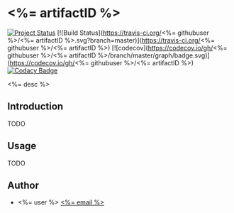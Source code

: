 # <%= artifactID %>

[![Project Status](http://www.repostatus.org/badges/latest/active.svg)](http://www.repostatus.org/#active)
[![Build Status](https://travis-ci.org/<%= githubuser %>/<%= artifactID %>.svg?branch=master)](https://travis-ci.org/<%= githubuser %>/<%= artifactID %>)
[![codecov](https://codecov.io/gh/<%= githubuser %>/<%= artifactID %>/branch/master/graph/badge.svg)](https://codecov.io/gh/<%= githubuser %>/<%= artifactID %>)
[![Codacy Badge]()]()

<%= desc %>

## Introduction

TODO

## Usage

TODO

## Author

* <%= user %> <a href="mailto:<%= email %>"><%= email %></a>

